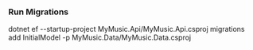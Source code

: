 ### Run Migrations

dotnet ef --startup-project MyMusic.Api/MyMusic.Api.csproj migrations add InitialModel -p MyMusic.Data/MyMusic.Data.csproj
